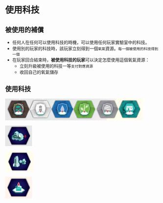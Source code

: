 # 使用科技

## 被使用的補償

* 任何人在任何可以使用科技的時機，可以使用任何玩家實驗室中的科技。
* 使用別的玩家的科技時，該玩家立刻得到一個`氧氣`資源。`每一個被使用的科技得到一個`
* 在玩家回合結束時，**被使用科技的玩家**可以決定怎麼使用這個氧氣資源：
  * 立刻升級被使用的科技一等`支付對應資源`
  * 收回自己的氧氣儲存

## 使用科技

![增加設施擴建的規模上限](<../../../../../.gitbook/assets/image (20).png>)

![增加探勘車的額外移動步數](<../../../../../.gitbook/assets/image (21).png>)

![增加火箭帶來的殖民者數量](<../../../../../.gitbook/assets/image (22).png>)

![增加設施升級的額外個數](<../../../../../.gitbook/assets/image (23).png>)











